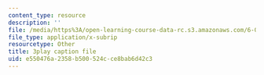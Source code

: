```yaml
---
content_type: resource
description: ''
file: /media/https%3A/open-learning-course-data-rc.s3.amazonaws.com/6-046j-design-and-analysis-of-algorithms-spring-2015/e550476a2358b500524cce8bab6d42c3_3MpzavN3Mco.srt
file_type: application/x-subrip
resourcetype: Other
title: 3play caption file
uid: e550476a-2358-b500-524c-ce8bab6d42c3
---
```

